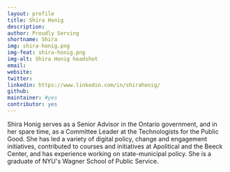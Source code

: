 ```yaml
---
layout: profile
title: Shira Honig
description: 
author: Proudly Serving
shortname: Shira
img: shira-honig.png
img-feat: shira-honig.png
img-alt: Shira Honig headshot
email: 
website: 
twitter: 
linkedin: https://www.linkedin.com/in/shirahonig/
github: 
maintainer: #yes
contributor: yes
---
```


Shira Honig serves as a Senior Advisor in the Ontario government, and in her spare time, as a Committee Leader at the Technologists for the Public Good. She has led a variety of digital policy, change and engagement initiatives, contributed to courses and initiatives at Apolitical and the Beeck Center, and has experience working on state-municipal policy. She is a graduate of NYU's Wagner School of Public Service.